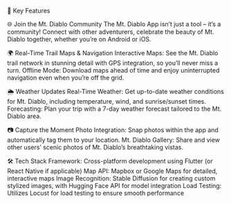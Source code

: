 🚀 Key Features

🌐 Join the Mt. Diablo Community
The Mt. Diablo App isn’t just a tool – it’s a community! Connect with other adventurers, celebrate the beauty of Mt. Diablo together, whether you’re on Android or iOS.

🌍 Real-Time Trail Maps & Navigation
Interactive Maps: See the Mt. Diablo trail network in stunning detail with GPS integration, so you’ll never miss a turn.
Offline Mode: Download maps ahead of time and enjoy uninterrupted navigation even when you’re off the grid.

🌦 Weather Updates
Real-Time Weather: Get up-to-date weather conditions for Mt. Diablo, including temperature, wind, and sunrise/sunset times.
Forecasting: Plan your trip with a 7-day weather forecast tailored to the Mt. Diablo area.

📷 Capture the Moment
Photo Integration: Snap photos within the app and automatically tag them to your location.
Mt. Diablo Gallery: Share and view other users’ scenic photos of Mt. Diablo’s breathtaking vistas.

🛠 Tech Stack
Framework: Cross-platform development using Flutter (or React Native if applicable)
Map API: Mapbox or Google Maps for detailed, interactive maps
Image Recognition: Stable Diffusion for creating custom stylized images, with Hugging Face API for model integration
Load Testing: Utilizes Locust for load testing to ensure smooth performance

